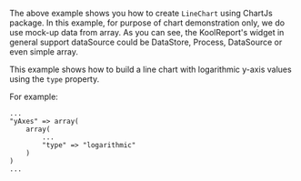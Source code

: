 The above example shows you how to create `LineChart` using ChartJs package. In this example, for purpose of chart demonstration only, we do use mock-up data from array. As you can see, the KoolReport's widget in general support dataSource could be DataStore, Process, DataSource or even simple array.

This example shows how to build a line chart with logarithmic y-axis values ​​using the `type` property.

For example:

    ...
    "yAxes" => array(
        array(
            ...
            "type" => "logarithmic"
        )
    )
    ...